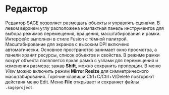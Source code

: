 # Редактор

Редактор SAGE позволяет размещать объекты и управлять сценами. В левом верхнем углу расположена компактная панель инструментов для выбора режимов перемещения, вращения, масштабирования и рамки. Интерфейс выполнен в стиле Fusion
с тёмной палитрой. Масштабирование для экранов с высоким DPI включено
автоматически. Основное пространство занимает окно просмотра, а панели хранят
ресурсы, список объектов и свойства. В режиме рамки вокруг объекта появляется
яркая рамка с узлами для перемещения и изменения размера; зажав **Shift**, можно сохранить пропорции. В меню *View* можно включить
режим **Mirror Resize** для симметрического масштабирования. Горячие клавиши
Ctrl+C/Ctrl+V/Delete повторяют действия меню Edit. Меню **File** открывает и
сохраняет файлы ``.sageproject``.
